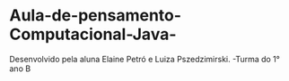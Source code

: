 # Aula-de-pensamento-Computacional-Java-
Desenvolvido pela aluna Elaine Petró e Luiza Pszedzimirski.
-Turma do 1° ano B 
